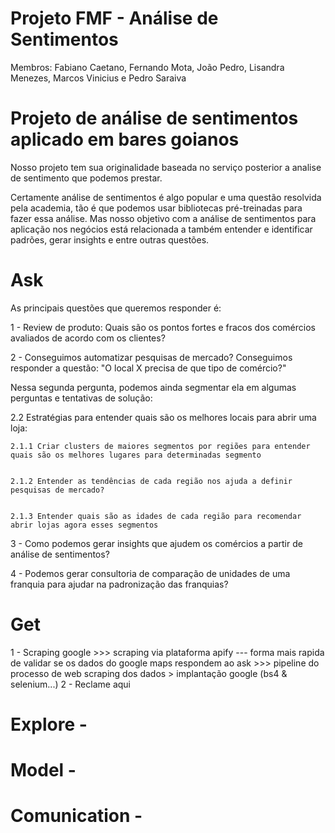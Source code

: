 # Projeto FMF - Análise de Sentimentos


Membros: Fabiano Caetano, Fernando Mota, João Pedro, Lisandra Menezes, Marcos Vinicius e Pedro Saraiva


# Projeto de análise de sentimentos aplicado em bares goianos

Nosso projeto tem sua originalidade baseada no serviço posterior a analise de sentimento que podemos prestar. 

Certamente análise de sentimentos é algo popular e uma questão resolvida pela academia, tão é que podemos usar bibliotecas pré-treinadas para fazer essa análise. Mas nosso objetivo com a análise de sentimentos para aplicação nos negócios está relacionada a também entender e identificar padrões, gerar insights e entre outras questões.


# Ask


As principais questões que queremos responder é:


1 - Review de produto: Quais são os pontos fortes e fracos dos comércios avaliados de acordo com os clientes?


2 - Conseguimos automatizar pesquisas de mercado? Conseguimos responder a questão: "O local X precisa de que tipo de comércio?"


Nessa segunda pergunta, podemos ainda segmentar ela em algumas perguntas e tentativas de solução:


2.2 Estratégias para entender quais são os melhores locais para abrir uma loja:


    2.1.1 Criar clusters de maiores segmentos por regiões para entender quais são os melhores lugares para determinadas segmento

    
    2.1.2 Entender as tendências de cada região nos ajuda a definir pesquisas de mercado?

    
    2.1.3 Entender quais são as idades de cada região para recomendar abrir lojas agora esses segmentos


3 - Como podemos gerar insights que ajudem os comércios a partir de análise de sentimentos?


4 - Podemos gerar consultoria de comparação de unidades de uma franquia para ajudar na padronização das franquias?


# Get

1 - Scraping google 
    >>> scraping via plataforma apify --- forma mais rapida de validar se os dados do google maps respondem ao ask 
    >>> pipeline do processo de web scraping dos dados > implantação google (bs4 & selenium...)
2 - Reclame aqui 


# Explore -


# Model -


# Comunication -



